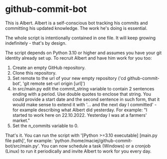 # github-commit-bot
This is Albert. Albert is a self-conscious bot tracking his commits and committing his updated knowledge.
The work he's doing is essential.

The whole script is intentionally contained in one file. It will keep growing indefinitely - that's by design.

The script depends on Python 3.10 or higher and assumes you have your git identity already set up.
To recruit Albert and have him work for you too:
1. Create an empty GitHub repository.
2. Clone this repository.
3. Set remote to the url of your new empty repository ('cd github-commit-bot', 'git remote set-url origin [url]')
4. In src/main.py edit the commit_string variable to contain 2 sentences ending with a period. Use double quotes 
   to enclose that string. You could provide a start date and the second sentence in such form, that it would make
   sense to extend it with '... and the next day I committed' - for example describing what Albert did yesterday.
   For example: "I started to work here on 22.10.2022. Yesterday I was at a farmers' market."
5. Set the n_commits variable to 0.

That's it. You can run the script with '[Python >=3.10 executable] [main.py file path]',
for example: 'python /home/maciej/github-commit-bot/src/main.py'. 
You can now schedule a task (Windows) or a cronjob (Linux) to run it periodically 
and invite Albert to work for you every day.
